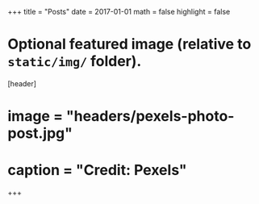 +++
title = "Posts"
date = 2017-01-01
math = false
highlight = false

# Optional featured image (relative to `static/img/` folder).
[header]

# image = "headers/pexels-photo-post.jpg"
# caption = "Credit: Pexels"

+++

